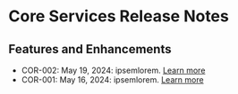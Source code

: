 <meta name=“robots” content=“noindex”>

# Core Services Release Notes

## Features and Enhancements

- COR-002: May 19, 2024: ipsemlorem. [Learn more]()
- COR-001: May 16, 2024: ipsemlorem. [Learn more]()
